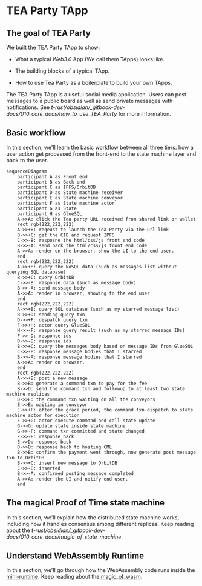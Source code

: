 # TEA Party TApp

## The goal of TEA Party

We built the TEA Party TApp to show: 

* What a typical *Web3.0* App (We call them TApps) looks like.

* The building blocks of a typical TApp.

* How to use Tea Party as a boilerplate to build your own TApps.

The TEA Party TApp is a useful social media application. Users can post messages to a public board as well as send private messages with notifications. See *t-rust/obsidian/_gitbook-dev-docs/010_core_docs/how_to_use_TEA_Party* for more information.

## Basic workflow

In this section, we'll learn the basic workflow between all three tiers: how a user action get processed from the front-end to the state machine layer and back to the user.

````mermaid
sequenceDiagram
	participant A as Front end
	participant B as Back end
	participant C as IPFS/OrbitDB
	participant D as State machine receiver
	participant E as State machine conveyor
	participant F as State machine actor
	participant G as State
	participant H as GlueSQL
	A->>A: click the Tea party URL received from shared link or wallet
	rect rgb(222,222,222)
	A->>+B: reqeust to launch the Tea Party via the url link
	B->>+C: get the CID and request IPFS
	C->>-B: resposne the html/css/js front end code
	B->>-A: send back the html/css/js front end code
	A->>A: render on the browser. show the UI to the end user.
	end
	rect rgb(222,222,222)
	A->>+B: query the NoSQL data (such as messages list without querying SQL database)
	B->>+C: query OrbitDB
	C->>-B: response data (such as message body)
	B->>-A: send message body
	A->>A: render in browser, showing to the end user
	end
	rect rgb(222,222,222)
	A->>+B: query SQL database (such as my starred message list)
	B->>+D: sending query txn
	D->>+F: dispatch query txn
	F->>+H: actor query GlueSQL
	H->>-F: response query result (such as my starred message IDs)
	F->>-D: response ids
	D->>-B: response ids
	B->>+C: query the messages body based on message IDs from GlueSQL
	C->>-B: response message bodies that I starred
	B->>-A: response message bodies that I starred
	A->>A: render on browser. 
	end
	rect rgb(222,222,222)
	A->>+B: post a new message
	B->>B: generate a command txn to pay for the fee
	B->>D: send the command txn and followup to at least two state machine replicas
	D->>E: the command txn waiting on all the conveyors
	E->>E: waiting in conveyor
	E->>+F: after the grace period, the command txn dispatch to state machine actor for execution
	F->>+G: actor execute command and call state update
	G->>G: update state inside state machine 
	G->>-F: command txn committed and state changed
	F->>-E: response back
	E->>D: response back
	D->>B: response back to hosting CML
	B->>B: confirm the payment went through, now generate post message txn to OrbitDB
	B->>+C: insert new message to OrbitDB
	C->>-B: inserted
	B->>-A: confirmed posting message completed
	A->>A: render the UI and notify end user.
	end
````

## The magical Proof of Time state machine

In this section, we'll explain how the distributed state machine works, including how it handles consensus among different replicas.
Keep reading about the *t-rust/obsidian/_gitbook-dev-docs/010_core_docs/magic_of_state_machine*.

## Understand WebAssembly Runtime

In this section, we'll go through how the WebAssembly code runs inside the [mini-runtime](../z_glossary/mini-runtime.md). 
Keep reading about the [magic_of_wasm](../z_glossary/magic_of_wasm.md).
